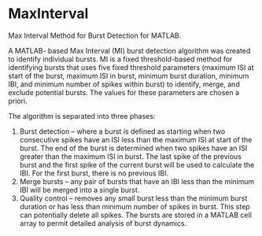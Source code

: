 # MaxInterval
Max Interval Method for Burst Detection for MATLAB.

A MATLAB- based Max Interval (MI) burst detection algorithm was created to identify individual bursts. MI is a fixed threshold-based method for identifying bursts that uses five fixed threshold parameters (maximum ISI at start of the burst, maximum ISI in burst, minimum burst duration, minimum IBI, and minimum number of spikes within burst) to identify, merge, and exclude potential bursts. The values for these parameters are chosen a priori. 

The algorithm is separated into three phases: 
1) Burst detection – where a burst is defined as starting when two consecutive spikes have an ISI less than the maximum ISI at start of the burst. The end of the burst is determined when two spikes have an ISI greater than the maximum ISI in burst. The last spike of the previous burst and the first spike of the current burst will be used to calculate the IBI. For the first burst, there is no previous IBI. 
2) Merge bursts – any pair of bursts that have an IBI less than the minimum IBI will be merged into a single burst. 
3) Quality control – removes any small burst less than the minimum burst duration or has less than minimum number of spikes in burst. This step can potentially delete all spikes. The bursts are stored in a MATLAB cell array to permit detailed analysis of burst dynamics.
